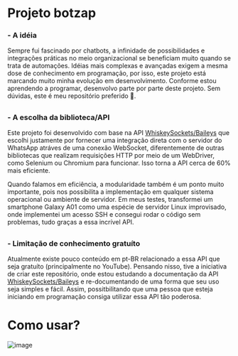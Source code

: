 # Projeto botzap

### - A idéia
Sempre fui fascinado por chatbots, a infinidade de possibilidades e integrações práticas no meio organizacional se beneficiam muito quando se trata de automações. Idéias mais complexas e avançadas exigem a mesma dose de conhecimento em programação, por isso, este projeto está marcando muito minha evolução em desenvolvimento. Conforme estou aprendendo a programar, desenvolvo parte por parte deste projeto. Sem dúvidas, este é meu repositório preferido 🙂.

##

### - A escolha da biblioteca/API
Este projeto foi desenvolvido com base na API [WhiskeySockets/Baileys](https://github.com/WhiskeySockets/Baileys) que escolhi justamente por fornecer uma integração direta com o servidor do WhatsApp atráves de uma conexão WebSocket, diferentemente de outras bibliotecas que realizam requisições HTTP por meio de um WebDriver, como Selenium ou Chromium para funcionar. Isso torna a API cerca de 60% mais eficiente.

Quando falamos em eficiência, a modularidade também é um ponto muito importante, pois nos possibilita a implementação em qualquer sistema operacional ou ambiente de servidor. Em meus testes, transformei um smartphone Galaxy A01 como uma espécie de servidor Linux improvisado, onde implementei um acesso SSH e consegui rodar o código sem problemas, tudo graças a essa incrível API.

##

### - Limitação de conhecimento gratuíto
Atualmente existe pouco conteúdo em pt-BR relacionado a essa API que seja gratuíto (principalmente no YouTube). Pensando nisso, tive a iniciativa de criar este repositório, onde estou estudando a documentação da API [WhiskeySockets/Baileys](https://github.com/WhiskeySockets/Baileys) e re-documentando de uma forma que seu uso seja simples e fácil. Assim, possitbilitando que uma pessoa que esteja iniciando em programação consiga utilizar essa API tão poderosa. 

# Como usar?

![image](https://github.com/josu-liveira/bot-zap/assets/167824520/f72b8c1d-a5b4-4157-b44b-bd9ceb84b84e)


